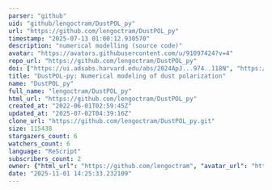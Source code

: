 ```yaml
---
parser: "github"
uid: "github/lengoctram/DustPOL_py"
url: "https://github.com/lengoctram/DustPOL_py"
timestamp: "2025-07-13 01:00:12.930570"
description: "numerical modelling (source code)"
avatar: "https://avatars.githubusercontent.com/u/91097424?v=4"
repo_url: "https://github.com/lengoctram/DustPOL_py"
doi: ["https://ui.adsabs.harvard.edu/abs/2024ApJ...974..118N", "https://ui.adsabs.harvard.edu/abs/2024ascl.soft11026T/abstract"]
title: "DustPOL-py: Numerical modeling of dust polarization"
name: "DustPOL_py"
full_name: "lengoctram/DustPOL_py"
html_url: "https://github.com/lengoctram/DustPOL_py"
created_at: "2022-06-01T02:59:45Z"
updated_at: "2025-07-02T04:39:16Z"
clone_url: "https://github.com/lengoctram/DustPOL_py.git"
size: 115438
stargazers_count: 6
watchers_count: 6
language: "ReScript"
subscribers_count: 2
owner: {"html_url": "https://github.com/lengoctram", "avatar_url": "https://avatars.githubusercontent.com/u/91097424?v=4", "login": "lengoctram", "type": "User"}
date: "2025-11-01 14:25:33.232109"
---
```

